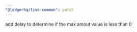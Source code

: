 ```yaml
---
"@ledgerhq/live-common": patch
---
```


add delay to determine if the max amout value is less than 0
